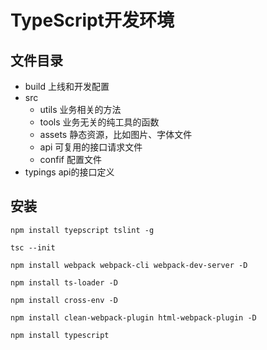# TypeScript开发环境


## 文件目录

* build 上线和开发配置
* src
  * utils  业务相关的方法
  * tools 业务无关的纯工具的函数
  * assets 静态资源，比如图片、字体文件
  * api 可复用的接口请求文件
  * confif 配置文件
* typings api的接口定义


## 安装

```
npm install tyepscript tslint -g

tsc --init

npm install webpack webpack-cli webpack-dev-server -D

npm install ts-loader -D

npm install cross-env -D

npm install clean-webpack-plugin html-webpack-plugin -D

npm install typescript

```